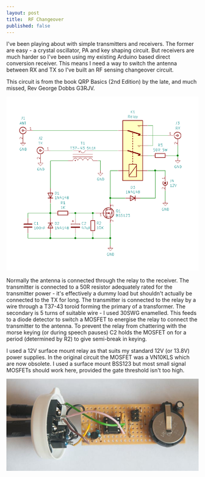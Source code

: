 ```yaml
---
layout: post
title:  RF Changeover
published: false
---
```


I've been playing about with simple transmitters and receivers. The former are easy - a crystal oscillator, PA and key shaping circuit.
But receivers are much harder so I've been using my existing Arduino based direct conversion receiver. This means I need a way to
switch the antenna between RX and TX so I've built an RF sensing changeover circuit.

This circuit is from the book QRP Basics (2nd Edition) by the late, and much missed, Rev George Dobbs G3RJV.

![RF Changeover Circuit](/images/RFChangeover.png)

Normally the antenna is connected through the relay to the receiver. The transmitter is connected to a 50R resistor adequately rated for 
the transmitter power - it's effectively a dummy load but shouldn't actually be connected to the TX for long. The transmitter is connected
to the relay by a wire through a T37-43 toroid forming the primary of a transformer. The secondary is 5 turns of suitable wire - I used 
30SWG enamelled. This feeds to a diode detector to switch a MOSFET to energise the relay to connect the transmitter to the antenna. To
prevent the relay from chattering with the morse keying (or during speech pauses) C2 holds the MOSFET on for a period (determined by R2) 
to give semi-break in keying.

I used a 12V surface mount relay as that suits my standard 12V (or 13.8V) power supplies. In the original circuit the MOSFET was a 
VN10KLS which are now obsolete. I used a surface mount BSS123 but most small signal MOSFETs should work here, provided the gate 
threshold isn't too high.


![Morse Keyer Photo](/images/MorseKeyer.jpg)

